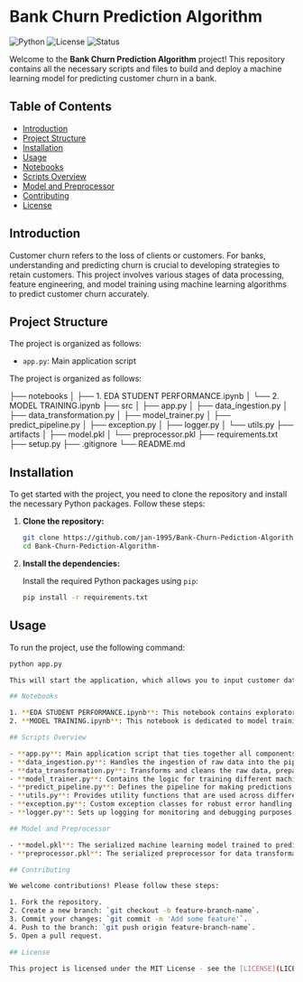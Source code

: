 # Bank Churn Prediction Algorithm

![Python](https://img.shields.io/badge/Python-3.x-blue.svg)
![License](https://img.shields.io/badge/License-MIT-green.svg)
![Status](https://img.shields.io/badge/Status-Completed-brightgreen.svg)

Welcome to the **Bank Churn Prediction Algorithm** project! This repository contains all the necessary scripts and files to build and deploy a machine learning model for predicting customer churn in a bank.

## Table of Contents

- [Introduction](#introduction)
- [Project Structure](#project-structure)
- [Installation](#installation)
- [Usage](#usage)
- [Notebooks](#notebooks)
- [Scripts Overview](#scripts-overview)
- [Model and Preprocessor](#model-and-preprocessor)
- [Contributing](#contributing)
- [License](#license)

## Introduction

Customer churn refers to the loss of clients or customers. For banks, understanding and predicting churn is crucial to developing strategies to retain customers. This project involves various stages of data processing, feature engineering, and model training using machine learning algorithms to predict customer churn accurately.

## Project Structure

The project is organized as follows:

- `app.py`: Main application script

The project is organized as follows:

├── notebooks
│   ├── 1. EDA STUDENT PERFORMANCE.ipynb
│   └── 2. MODEL TRAINING.ipynb
├── src
│   ├── app.py
│   ├── data_ingestion.py
│   ├── data_transformation.py
│   ├── model_trainer.py
│   ├── predict_pipeline.py
│   ├── exception.py
│   ├── logger.py
│   └── utils.py
├── artifacts
│   ├── model.pkl
│   └── preprocessor.pkl
├── requirements.txt
├── setup.py
├── .gitignore
└── README.md



## Installation

To get started with the project, you need to clone the repository and install the necessary Python packages. Follow these steps:

1. **Clone the repository:**

    ```bash
    git clone https://github.com/jan-1995/Bank-Churn-Pediction-Algorithm-.git
    cd Bank-Churn-Pediction-Algorithm-
    ```

2. **Install the dependencies:**

    Install the required Python packages using `pip`:

    ```bash
    pip install -r requirements.txt
    ```

## Usage

To run the project, use the following command:

```bash
python app.py

This will start the application, which allows you to input customer data and get predictions on whether a customer is likely to churn.

## Notebooks

1. **EDA STUDENT PERFORMANCE.ipynb**: This notebook contains exploratory data analysis (EDA) and insights on the dataset.
2. **MODEL TRAINING.ipynb**: This notebook is dedicated to model training, feature engineering, and model evaluation.

## Scripts Overview

- **app.py**: Main application script that ties together all components to run the churn prediction.
- **data_ingestion.py**: Handles the ingestion of raw data into the pipeline.
- **data_transformation.py**: Transforms and cleans the raw data, preparing it for model training.
- **model_trainer.py**: Contains the logic for training different machine learning models.
- **predict_pipeline.py**: Defines the pipeline for making predictions using the trained model.
- **utils.py**: Provides utility functions that are used across different scripts.
- **exception.py**: Custom exception classes for robust error handling.
- **logger.py**: Sets up logging for monitoring and debugging purposes.

## Model and Preprocessor

- **model.pkl**: The serialized machine learning model trained to predict churn.
- **preprocessor.pkl**: The serialized preprocessor for data transformation and feature engineering.

## Contributing

We welcome contributions! Please follow these steps:

1. Fork the repository.
2. Create a new branch: `git checkout -b feature-branch-name`.
3. Commit your changes: `git commit -m 'Add some feature'`.
4. Push to the branch: `git push origin feature-branch-name`.
5. Open a pull request.

## License

This project is licensed under the MIT License - see the [LICENSE](LICENSE) file for details.




